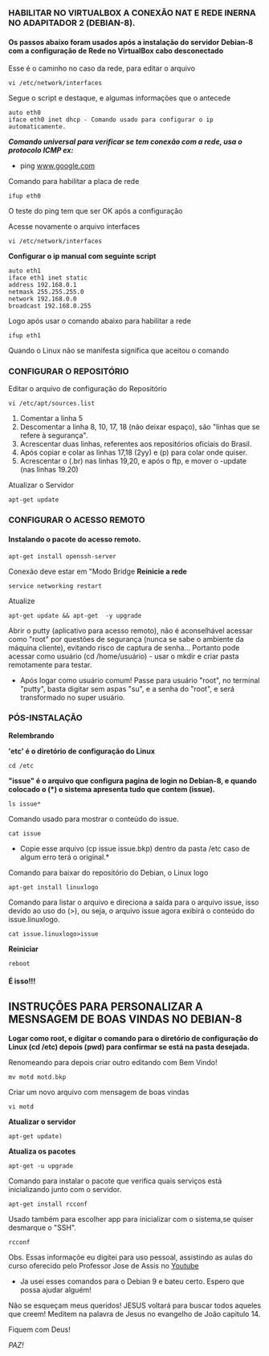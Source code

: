 ### HABILITAR NO VIRTUALBOX A CONEXÃO NAT E REDE INERNA NO ADAPITADOR 2 (DEBIAN-8).

#### Os passos abaixo foram usados após a instalação do servidor Debian-8 com a configuração de Rede no VirtualBox cabo desconectado

Esse é o caminho no caso da rede, para editar o arquivo 

```
vi /etc/network/interfaces
```

Segue o script e destaque, e algumas informações que o antecede
```
auto eth0
iface eth0 inet dhcp - Comando usado para configurar o ip automaticamente.
```

__*Comando universal para verificar se tem conexão com a rede, usa o protocolo ICMP ex:*__
* ping www.google.com

Comando para habilitar a placa de rede
```
ifup eth0
```
O teste do ping tem que ser OK após a configuração

Acesse novamente o arquivo interfaces
```
vi /etc/network/interfaces
```

**Configurar o ip manual com seguinte script**
```
auto eth1
iface eth1 inet static
address 192.168.0.1
netmask 255.255.255.0
network 192.168.0.0
broadcast 192.168.0.255
```

Logo após usar o comando abaixo para habilitar a rede
```
ifup eth1
```
Quando o Linux não se manifesta significa que aceitou o comando

### CONFIGURAR O REPOSITÓRIO
Editar o arquivo de configuração do Repositório
```
vi /etc/apt/sources.list
```
1. Comentar a linha 5
1. Descomentar a linha 8, 10, 17, 18 (não deixar espaço), são "linhas que se refere à segurança".
1. Acrescentar duas linhas, referentes aos repositórios oficiais do Brasil.
1. Após copiar e colar as linhas 17,18 (2yy) e (p) para colar onde quiser.
1. Acrescentar o (.br) nas linhas 19,20, e após o ftp, e mover o -update (nas linhas 19.20)

Atualizar o Servidor
```
apt-get update
```

### CONFIGURAR O ACESSO REMOTO

#### Instalando o pacote do acesso remoto.
```
apt-get install openssh-server
```

Conexão deve estar em "Modo Bridge
**Reinicie a rede**
```
service networking restart
```

Atualize
```
apt-get update && apt-get  -y upgrade
```
Abrir o putty (aplicativo para acesso remoto), não é aconselhável acessar como "root" por questões de segurança (nunca se sabe o ambiente da máquina cliente), evitando risco de captura de senha... Portanto pode acessar como usuário (cd /home/usuário) - usar o mkdir e criar pasta remotamente para testar.

* Após logar como usuário comum! Passe para usuário "root", no terminal "putty", basta digitar sem aspas "su", e a senha do "root", e será transformado no super usuário.

### PÓS-INSTALAÇÃO

**Relembrando**

**'etc' é o diretório de configuração do Linux**
```
cd /etc
```

**"issue" é o arquivo que configura pagina de login no Debian-8, e quando colocado o (*) o sistema apresenta tudo que contem (issue).**
```
ls issue*
```

Comando usado para mostrar o conteúdo do issue.
```
cat issue
```

* Copie esse arquivo (cp issue issue.bkp) dentro da pasta /etc caso de algum erro terá o original.*

Comando para baixar do repositório do Debian, o Linux logo
```
apt-get install linuxlogo
```

Comando para listar o arquivo e direciona a saída para o arquivo issue, isso devido ao uso do (>), ou seja, o arquivo issue agora exibirá o conteúdo do issue.linuxlogo.
```
cat issue.linuxlogo>issue
```

**Reiniciar**
```
reboot
```
#### É isso!!!


## INSTRUÇÕES PARA PERSONALIZAR A MESNSAGEM DE BOAS VINDAS NO DEBIAN-8
**Logar como root, e digitar o comando para o diretório de configuração do Linux (cd /etc) depois (pwd) para confirmar se está na pasta desejada.**

Renomeando para depois criar outro editando com Bem Vindo!
```
mv motd motd.bkp
```

Criar um novo arquivo com mensagem de boas vindas
```
vi motd
```

**Atualizar o servidor** 
```
apt-get update) 
```

**Atualiza os pacotes**
```
apt-get -u upgrade
```

Comando para instalar o pacote que verifica quais serviços está inicializando junto com o servidor.
```
apt-get install rcconf
```

Usado também para escolher app para inicializar com o sistema,se quiser  desmarque o "SSH".
```
rcconf
```

Obs. Essas informaçõe eu digitei para uso pessoal, assistindo as aulas do curso oferecido pelo Professor Jose de Assis no [Youtube](https://www.youtube.com/watch?v=fM3G7yLNAjQ&list=PLbEOwbQR9lqwtP82l8eIiWY5TOx10L1HO)

* Ja usei esses comandos para o Debian 9 e bateu certo. Espero que possa ajudar alguém!

Não se esqueçam meus queridos! JESUS voltará para buscar todos aqueles que creem! Meditem na palavra de Jesus no evangelho de João capitulo 14.

Fiquem com Deus!

_PAZ!_




